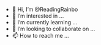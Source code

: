 - 👋 Hi, I’m @ReadingRainbo
- 👀 I’m interested in ...
- 🌱 I’m currently learning ...
- 💞️ I’m looking to collaborate on ...
- 📫 How to reach me ...

<!---
ReadingRainbo/ReadingRainbo is a ✨ special ✨ repository because its `README.md` (this file) appears on your GitHub profile.
You can click the Preview li1nk to take a look at your changes.
--->
